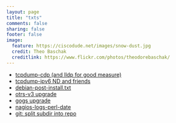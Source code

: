 ```yaml
---
layout: page
title: "txts"
comments: false
sharing: false
footer: false
image:
  feature: https://ciscodude.net/images/snow-dust.jpg
  credit: Theo Baschak
  creditlink: https://www.flickr.com/photos/theodorebaschak/
---
```


<ul class="nav nav-pills">
  <li><a href="tcpdump-cdp.txt">tcpdump-cdp (and lldp for good measure)</a></li>
  <li><a href="tcpdump-ipv6ndandfriends.txt">tcpdump-ipv6 ND and friends</a></li>
  <li><a href="debian-post-install.txt">debian-post-install.txt</a></li>
  <li><a href="otrs-upgrade.txt">otrs-v3 upgrade</a></li>
  <li><a href="gogs-upgrade.txt">gogs upgrade</a></li>
  <li><a href="nagios-logs-perl-date.txt">nagios-logs-perl-date</a></li>
  <li><a href="git-split-subdir-into-repo.txt">git: split subdir into repo</a></li>
</ul>
